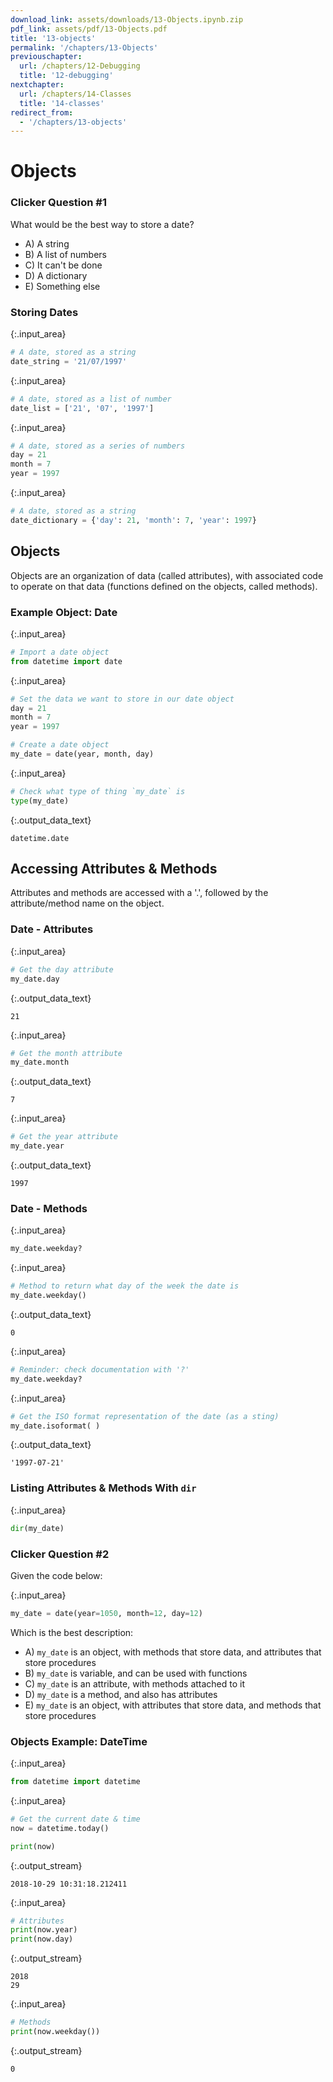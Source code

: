 ```yaml
---
download_link: assets/downloads/13-Objects.ipynb.zip
pdf_link: assets/pdf/13-Objects.pdf
title: '13-objects'
permalink: '/chapters/13-Objects'
previouschapter:
  url: /chapters/12-Debugging
  title: '12-debugging'
nextchapter:
  url: /chapters/14-Classes
  title: '14-classes'
redirect_from:
  - '/chapters/13-objects'
---
```


# Objects

### Clicker Question #1

What would be the best way to store a date?

- A) A string
- B) A list of numbers
- C) It can't be done
- D) A dictionary
- E) Something else

### Storing Dates



{:.input_area}
```python
# A date, stored as a string
date_string = '21/07/1997'
```




{:.input_area}
```python
# A date, stored as a list of number
date_list = ['21', '07', '1997']
```




{:.input_area}
```python
# A date, stored as a series of numbers
day = 21
month = 7
year = 1997
```




{:.input_area}
```python
# A date, stored as a string
date_dictionary = {'day': 21, 'month': 7, 'year': 1997}
```


## Objects

<div class="alert alert-success">
Objects are an organization of data (called attributes), with associated code to operate on that data (functions defined on the objects, called methods).
</div>

### Example Object: Date



{:.input_area}
```python
# Import a date object
from datetime import date
```




{:.input_area}
```python
# Set the data we want to store in our date object
day = 21
month = 7
year = 1997

# Create a date object
my_date = date(year, month, day)
```




{:.input_area}
```python
# Check what type of thing `my_date` is
type(my_date)
```





{:.output_data_text}
```
datetime.date
```



## Accessing Attributes & Methods

<div class="alert alert-success">
Attributes and methods are accessed with a '.', followed by the attribute/method name on the object. 
</div>

### Date - Attributes



{:.input_area}
```python
# Get the day attribute
my_date.day
```





{:.output_data_text}
```
21
```





{:.input_area}
```python
# Get the month attribute
my_date.month
```





{:.output_data_text}
```
7
```





{:.input_area}
```python
# Get the year attribute
my_date.year
```





{:.output_data_text}
```
1997
```



### Date - Methods



{:.input_area}
```python
my_date.weekday?
```




{:.input_area}
```python
# Method to return what day of the week the date is
my_date.weekday()
```





{:.output_data_text}
```
0
```





{:.input_area}
```python
# Reminder: check documentation with '?'
my_date.weekday?
```




{:.input_area}
```python
# Get the ISO format representation of the date (as a sting)
my_date.isoformat( )
```





{:.output_data_text}
```
'1997-07-21'
```



### Listing Attributes & Methods With `dir`



{:.input_area}
```python
dir(my_date)
```


### Clicker Question #2

Given the code below:



{:.input_area}
```python
my_date = date(year=1050, month=12, day=12)
```


Which is the best description:
- A) `my_date` is an object, with methods that store data, and attributes that store procedures
- B) `my_date` is variable, and can be used with functions
- C) `my_date` is an attribute, with methods attached to it
- D) `my_date` is a method, and also has attributes
- E) `my_date` is an object, with attributes that store data, and methods that store procedures

### Objects Example: DateTime



{:.input_area}
```python
from datetime import datetime
```




{:.input_area}
```python
# Get the current date & time
now = datetime.today()

print(now) 
```


{:.output_stream}
```
2018-10-29 10:31:18.212411

```



{:.input_area}
```python
# Attributes
print(now.year)
print(now.day)
```


{:.output_stream}
```
2018
29

```



{:.input_area}
```python
# Methods
print(now.weekday())
```


{:.output_stream}
```
0

```
